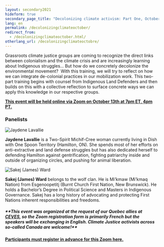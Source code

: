 ```yaml
---
layout: secondary2021
hideform: true
secondary_page_title: "Decolonizing climate activism: Part One, October 13th"
lang: en
permalink: /decolonizingclimateoctober/
redirect_from:
  - /decolonizingclimateoctober.html/
otherlang_url: /decolonizingclimateoctobre/
---
```

Grassroots climate justice groups are coming to recognize the direct links between colonialism and the climate crisis and are increasingly learning about Indigenous struggles... But how do we concretely decolonize the environmental movement?  With this training, we will try to reflect on how we can integrate de-colonial practices in our mobilization work. This two-part training begins with counsel from Indigenous Land Defenders and then builds on this with a collective reflection to surface concrete ways we can apply this knowledge in our respective groups.

**[This event will be held online via Zoom on October 13th at 7pm ET, 4pm PT.](https://us02web.zoom.us/meeting/register/tZUrfuysqD4iE91D9K1-4GE7N9KU8l6hmAlV?fbclid=IwAR1CnW5nu6eHbmTReD9ACh4BokT4Zo3mo5KnW-t4YRHnui8LQRxBVEdpWCM)**

### [](https://us02web.zoom.us/meeting/register/tZUrfuysqD4iE91D9K1-4GE7N9KU8l6hmAlV?fbclid=IwAR1CnW5nu6eHbmTReD9ACh4BokT4Zo3mo5KnW-t4YRHnui8LQRxBVEdpWCM)Panelists

![](/media/jaydene-sm.jpg "Jaydene Lavallie")

**Jaydene Lavallie** is a Two-Spirit Michif-Cree woman currently living in Dish with One Spoon Territory (Hamilton, ON). She spends most of her efforts on anti-extractive and land defense struggles but has also dedicated herself to defending Hamilton against gentrification, fighting patriarchy inside and outside of organizing circles, and pushing for animal liberation. 

![](/media/sakej-sm.jpg "Sakej (James) Ward")

**Sakej (James) Ward** belongs to the wolf clan. He is Mi’kmaw (Mi’kmaq Nation) from Esgenoopetitj (Burnt Church First Nation, New Brunswick). He holds a Bachelor’s Degree in Political Science and Masters in Indigenous Governance. Sakej has a long history of advocating and protecting First Nations inherent responsibilities and freedoms.

##### \*\**This event was organized at the request of our Quebec allies at [CEVES](http://www.ceves.ca/), so the Zoom registration form is primarily French but the speakers will be exchanging in English. Climate Justice activists across so-called Canada are welcome!\*\**

**[Participants must register in advance for this Zoom here.](https://us02web.zoom.us/meeting/register/tZUrfuysqD4iE91D9K1-4GE7N9KU8l6hmAlV?fbclid=IwAR1CnW5nu6eHbmTReD9ACh4BokT4Zo3mo5KnW-t4YRHnui8LQRxBVEdpWCM)**